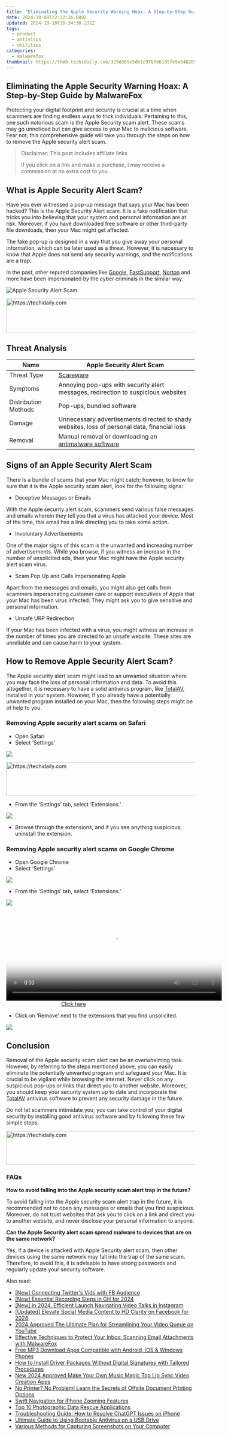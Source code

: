 ```yaml
---
title: "Eliminating the Apple Security Warning Hoax: A Step-by-Step Guide by MalwareFox"
date: 2024-10-09T22:22:26.888Z
updated: 2024-10-10T16:34:30.231Z
tags:
  - product
  - antivirus
  - utilities
categories:
  - malwarefox
thumbnail: https://thmb.techidaily.com/329d369e5db1c978f66185fe9a5482898ede3269e6a52b60eb890177d543e794.png
---
```


## Eliminating the Apple Security Warning Hoax: A Step-by-Step Guide by MalwareFox

Protecting your digital footprint and security is crucial at a time when scammers are finding endless ways to trick individuals. Pertaining to this, one such notorious scam is the Apple Security scam alert. These scams may go unnoticed but can give access to your Mac to malicious software. Fear not; this comprehensive guide will take you through the steps on how to remove the Apple security alert scam. 

>  Disclaimer: This post includes affiliate links
>
>  If you click on a link and make a purchase, I may receive a commission at no extra cost to you.
>

## What is Apple Security Alert Scam?

Have you ever witnessed a pop-up message that says your Mac has been hacked? This is the Apple Security Alert scam. It is a fake notification that tricks you into believing that your system and personal information are at risk. Moreover, if you have downloaded free software or other third-party file downloads, then your Mac might get affected. 

The fake pop-up is designed in a way that you give away your personal information, which can be later used as a threat. However, it is necessary to know that Apple does not send any security warnings, and the notifications are a trap. 

In the past, other reputed companies like [Google](https://tools.techidaily.com/malwarefox/products/), [FastSupport](https://tools.techidaily.com/malwarefox/products/), [Norton](https://tools.techidaily.com/malwarefox/products/) and more have been impersonated by the cyber criminals in the similar way.

![Apple Security Alert Scam](https://www.malwarefox.com/wp-content/uploads/2023/05/Apple-Security-Alert-Scam.webp)

<!-- affiliate ads begin -->
<a href="https://appsumo.8odi.net/c/5597632/2144273/7443" target="_top" id="2144273">
  <img src="//a.impactradius-go.com/display-ad/7443-2144273" border="0" alt="https://techidaily.com" width="728" height="90"/>
</a>
<img height="0" width="0" src="https://appsumo.8odi.net/i/5597632/2144273/7443" style="position:absolute;visibility:hidden;" border="0" />
<!-- affiliate ads end -->

## Threat Analysis

| Name                 | Apple Security Alert Scam                                                                    |
| -------------------- | -------------------------------------------------------------------------------------------- |
| Threat Type          | [Scareware](https://tools.techidaily.com/malwarefox/products/)                                           |
| Symptoms             | Annoying pop-ups with security alert messages, redirection to suspicious websites            |
| Distribution Methods | Pop-ups, bundled software                                                                    |
| Damage               | Unnecessary advertisements directed to shady websites, loss of personal data, financial loss |
| Removal              | Manual removal or downloading an [antimalware software](https://tools.techidaily.com/malwarefox/products/)         |

## Signs of an Apple Security Alert Scam

There is a bundle of scams that your Mac might catch; however, to know for sure that it is the Apple security scam alert, look for the following signs: 

* Deceptive Messages or Emails

With the Apple security alert scam, scammers send various false messages and emails wherein they tell you that a virus has attacked your device. Most of the time, this email has a link directing you to take some action. 

* Involuntary Advertisements

One of the major signs of this scam is the unwanted and increasing number of advertisements. While you browse, if you witness an increase in the number of unsolicited ads, then your Mac might have the Apple security alert scam virus. 

* Scam Pop Up and Calls Impersonating Apple

Apart from the messages and emails, you might also get calls from scammers impersonating customer care or support executives of Apple that your Mac has been virus infected. They might ask you to give sensitive and personal information. 

* Unsafe URP Redirection

If your Mac has been infected with a virus, you might witness an increase in the number of times you are directed to an unsafe website. These sites are unreliable and can cause harm to your system.

## How to Remove Apple Security Alert Scam?

The Apple security alert scam might lead to an unwanted situation where you may face the loss of personal information and data. To avoid this altogether, it is necessary to have a solid antivirus program, like [TotalAV](https://www.totalav.com/ultra-deal-new-2), installed in your system. However, if you already have a potentially unwanted program installed on your Mac, then the following steps might be of help to you. 

### Removing Apple security alert scams on Safari

* Open Safari
* Select ‘Settings’

![](https://www.malwarefox.com/wp-content/uploads/2023/05/image-14.png)

<!-- affiliate ads begin -->
<a href="https://appsumo.8odi.net/c/5597632/2144279/7443" target="_top" id="2144279">
  <img src="//a.impactradius-go.com/display-ad/7443-2144279" border="0" alt="https://techidaily.com" width="728" height="90"/>
</a>
<img height="0" width="0" src="https://appsumo.8odi.net/i/5597632/2144279/7443" style="position:absolute;visibility:hidden;" border="0" />
<!-- affiliate ads end -->

* From the ‘Settings’ tab, select ‘Extensions.’

![](https://www.malwarefox.com/wp-content/uploads/2023/05/image-13.png)

* Browse through the extensions, and if you see anything suspicious, uninstall the extension.

### Removing Apple security alert scams on Google Chrome

* Open Google Chrome
* Select ‘Settings’

![](https://www.malwarefox.com/wp-content/uploads/2023/05/image-17.png)

* From the ‘Settings’ tab, select ‘Extensions.’

![](https://www.malwarefox.com/wp-content/uploads/2023/05/image-15.png)

<!-- affiliate ads begin -->
<span id="1983539">
					<video width="576" height="240" style="cursor:pointer"
           poster="//a.impactradius-go.com/display-clicktoplayimage/1983539.png"
           onclick="if(!this.playClicked){this.play();this.setAttribute('controls',true);this.playClicked=true;}">
	   <source src="//a.impactradius-go.com/display-ad/22993-1983539">
	   <img src="//a.impactradius-go.com/display-clicktoplayimage/1983539.png" style="border: none; height: 100%; width: 100%; object-fit: contain">
	</video>
	<div style="width:360px;text-align:center"><a href="javascript:window.open(decodeURIComponent('https%3A%2F%2Fhomestyler.sjv.io%2Fc%2F5597632%2F1983539%2F22993'), '_blank');void(0);">Click here</a></div>
</span>
<img height="0" width="0" src="https://imp.pxf.io/i/5597632/1983539/22993" style="position:absolute;visibility:hidden;" border="0" />
<!-- affiliate ads end -->

* Click on ‘Remove’ next to the extensions that you find unsolicited.

![](https://www.malwarefox.com/wp-content/uploads/2023/05/image-16.png)

## Conclusion

Removal of the Apple security scam alert can be an overwhelming task. However, by referring to the steps mentioned above, you can easily eliminate the potentially unwanted program and safeguard your Mac. It is crucial to be vigilant while browsing the internet. Never click on any suspicious pop-ups or links that direct you to another website. Moreover, you should keep your security system up to date and incorporate the [TotalAV](https://www.totalav.com/ultra-deal-new-2) antivirus software to prevent any security damage in the future. 

Do not let scammers intimidate you; you can take control of your digital security by installing good antivirus software and by following these few simple steps. 

<!-- affiliate ads begin -->
<a href="https://appsumo.8odi.net/c/5597632/2049379/7443" target="_top" id="2049379">
  <img src="//a.impactradius-go.com/display-ad/7443-2049379" border="0" alt="https://techidaily.com" width="728" height="90"/>
</a>
<img height="0" width="0" src="https://appsumo.8odi.net/i/5597632/2049379/7443" style="position:absolute;visibility:hidden;" border="0" />
<!-- affiliate ads end -->

### FAQs

**How to avoid falling into the Apple security scam alert trap in the future?** 

To avoid falling into the Apple security scam alert trap in the future, it is recommended not to open any messages or emails that you find suspicious. Moreover, do not trust websites that ask you to click on a link and direct you to another website, and never disclose your personal information to anyone. 

**Can the Apple Security alert scam spread malware to devices that are on the same network?** 

Yes, if a device is attacked with Apple Security alert scam, then other devices using the same network may fall into the trap of the same scam. Therefore, to avoid this, it is advisable to have strong passwords and regularly update your security software.

<ins class="adsbygoogle"
     style="display:block"
     data-ad-format="autorelaxed"
     data-ad-client="ca-pub-7571918770474297"
     data-ad-slot="1223367746"></ins>

<ins class="adsbygoogle"
     style="display:block"
     data-ad-client="ca-pub-7571918770474297"
     data-ad-slot="8358498916"
     data-ad-format="auto"
     data-full-width-responsive="true"></ins>

<span class="atpl-alsoreadstyle">Also read:</span>
<div><ul>
<li><a href="https://twitter-videos.techidaily.com/new-connecting-twitters-vids-with-fb-audience/"><u>[New] Connecting Twitter's Vids with FB Audience</u></a></li>
<li><a href="https://digital-screen-recording.techidaily.com/new-essential-recording-steps-in-gh-for-2024/"><u>[New] Essential Recording Steps in GH for 2024</u></a></li>
<li><a href="https://instagram-video-files.techidaily.com/new-in-2024-efficient-launch-navigating-video-talks-in-instagram/"><u>[New] In 2024, Efficient Launch Navigating Video Talks in Instagram</u></a></li>
<li><a href="https://facebook-videos.techidaily.com/updated-elevate-social-media-content-to-hd-clarity-on-facebook-for-2024/"><u>[Updated] Elevate Social Media Content to HD Clarity on Facebook for 2024</u></a></li>
<li><a href="https://youtube-zero.techidaily.com/approved-the-ultimate-plan-for-streamlining-your-video-queue-on-youtube/"><u>2024 Approved The Ultimate Plan for Streamlining Your Video Queue on YouTube</u></a></li>
<li><a href="https://win-cloud.techidaily.com/effective-techniques-to-protect-your-inbox-scanning-email-attachments-with-malwarefox/"><u>Effective Techniques to Protect Your Inbox: Scanning Email Attachments with MalwareFox</u></a></li>
<li><a href="https://win-cloud.techidaily.com/free-mp3-download-apps-compatible-with-android-ios-and-windows-phones/"><u>Free MP3 Download Apps Compatible with Android, iOS & Windows Phones</u></a></li>
<li><a href="https://win-cloud.techidaily.com/how-to-install-driver-packages-without-digital-signatures-with-tailored-procedures/"><u>How to Install Driver Packages Without Digital Signatures with Tailored Procedures</u></a></li>
<li><a href="https://ai-video-tools.techidaily.com/new-2024-approved-make-your-own-music-magic-top-lip-sync-video-creation-apps/"><u>New 2024 Approved Make Your Own Music Magic Top Lip Sync Video Creation Apps</u></a></li>
<li><a href="https://win-dash.techidaily.com/no-printer-no-problem-learn-the-secrets-of-offsite-document-printing-options/"><u>No Printer? No Problem! Learn the Secrets of Offsite Document Printing Options</u></a></li>
<li><a href="https://extra-information.techidaily.com/swift-navigation-for-iphone-zooming-features/"><u>Swift Navigation for iPhone Zooming Features</u></a></li>
<li><a href="https://win-cloud.techidaily.com/top-10-photographic-data-rescue-applications/"><u>Top 10 Photographic Data Rescue Applications</u></a></li>
<li><a href="https://fox-that.techidaily.com/troubleshooting-guide-how-to-resolve-chatgpt-issues-on-iphone/"><u>Troubleshooting Guide: How to Resolve ChatGPT Issues on iPhone</u></a></li>
<li><a href="https://win-cloud.techidaily.com/ultimate-guide-to-using-bootable-antivirus-on-a-usb-drive/"><u>Ultimate Guide to Using Bootable Antivirus on a USB Drive</u></a></li>
<li><a href="https://win-cloud.techidaily.com/various-methods-for-capturing-screenshots-on-your-computer/"><u>Various Methods for Capturing Screenshots on Your Computer</u></a></li>
</ul></div>

